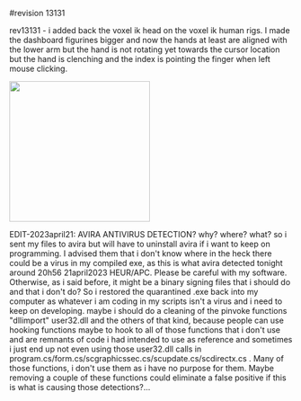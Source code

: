 #revision 13131

rev13131 - i added back the voxel ik head on the voxel ik human rigs. I made the dashboard figurines bigger and now the hands at least are aligned with the lower arm 
but the hand is not rotating yet towards the cursor location but the hand is clenching and the index is pointing the finger when left mouse clicking.

<img WIDTH=250 src="https://github.com/ninekorn/gif-resources/blob/main/Capture%20d%E2%80%99%C3%A9cran%202023-04-23%20071034.jpg" border="0">

EDIT-2023april21: AVIRA ANTIVIRUS DETECTION? why? where? what? so i sent my files to avira but will have to uninstall avira if i want to keep on programming. 
I advised them that i don't know where in the heck there could be a virus in my compiled exe, as this is what avira detected tonight around 20h56 21april2023 HEUR/APC.
Please be careful with my software. Otherwise, as i said before, it might be a binary signing files that i should do and that i don't do? So i restored the 
quarantined .exe back into my computer as whatever i am coding in my scripts isn't a virus and i need to keep on developing. maybe i should do a cleaning of the pinvoke 
functions "dllimport" user32.dll and the others of that kind, because people can use hooking functions maybe to hook to all of those functions that i don't use and are
remnants of code i had intended to use as reference and sometimes i just end up not even using those user32.dll calls in 
program.cs/form.cs/scgraphicssec.cs/scupdate.cs/scdirectx.cs . Many of those functions, i don't use them as i have no purpose for them. Maybe removing a 
couple of these functions could eliminate a false positive if this is what is causing those detections?...
